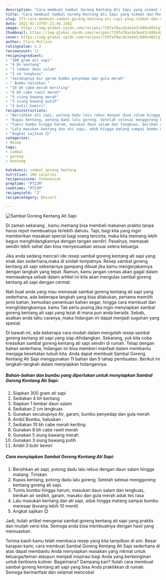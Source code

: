 ```yaml
---
description: "Cara membuat Sambal Goreng Kentang Ati Sapi yang nikmat dan Mudah Dibuat"
title: "Cara membuat Sambal Goreng Kentang Ati Sapi yang nikmat dan Mudah Dibuat"
slug: 373-cara-membuat-sambal-goreng-kentang-ati-sapi-yang-nikmat-dan-mudah-dibuat
date: 2021-01-23T07:21:44.156Z
image: https://img-global.cpcdn.com/recipes/729faf8acda3ea43/680x482cq70/sambal-goreng-kentang-ati-sapi-foto-resep-utama.jpg
thumbnail: https://img-global.cpcdn.com/recipes/729faf8acda3ea43/680x482cq70/sambal-goreng-kentang-ati-sapi-foto-resep-utama.jpg
cover: https://img-global.cpcdn.com/recipes/729faf8acda3ea43/680x482cq70/sambal-goreng-kentang-ati-sapi-foto-resep-utama.jpg
author: Flora Mullins
ratingvalue: 4.3
reviewcount: 11
recipeingredient:
- "300 gram ati sapi"
- "4 bh kentang"
- "1 lembar daun salam"
- "2 cm lengkuas"
- "secukupnya Air garam bumbu penyedap dan gula merah"
- " Bumbu haluskan "
- "10 bh cabe merah keriting"
- "8 bh cabe rawit merah"
- "5 siung bawang merah"
- "3 siung bawang putih"
- "3 butir kemiri"
recipeinstructions:
- "Bersihkan ati sapi, potong dadu lalu rebus dengan daun salam hingga matang. Tiriskan"
- "Kupas kentang, potong dadu lalu goreng. Setelah selesai menggoreng kentang goreng ati sapi."
- "Tumis bumbu hingga harum, masukan daun salam dan lengkuas, berikan air sedikit, garam, masako dan gula merah aduk tes rasa"
- "Lalu masukan kentang dan ati sapi, aduk hingga matang sampai bumbu meresap (kurang lebih 10 menit)"
- "Angkat sajikan 😊"
categories:
- Resep
tags:
- sambal
- goreng
- kentang

katakunci: sambal goreng kentang 
nutrition: 108 calories
recipecuisine: Indonesian
preptime: "PT23M"
cooktime: "PT53M"
recipeyield: "2"
recipecategory: Dessert

---
```



![Sambal Goreng Kentang Ati Sapi](https://img-global.cpcdn.com/recipes/729faf8acda3ea43/680x482cq70/sambal-goreng-kentang-ati-sapi-foto-resep-utama.jpg)

Di zaman  sekarang , kamu memang bisa membeli makanan praktis tanpa harus repot membuatnya terlebih dahulu. Tapi, bagi kita yang ingin memberikan masakan special bagi orang tercinta, maka kita memang lebih bagus menghidangkannya dengan tangan sendiri. Pasalnya, memasak sendiri lebih sehat dan bisa menyesuaikan sesuai selera keluarga.

Jika anda sedang mencari ide resep sambal goreng kentang ati sapi yang enak dan sederhana,maka di sinilah tempatnya. Resep sambal goreng kentang ati sapi  sebenarnya gampang dibuat jika kamu mengerjakannya dengan langkah yang tepat. Namun, kamu jangan cemas akan gagal dalam memasaknya 
sebab dalam artikel ini kita akan mengulas sambal goreng kentang ati sapi dengan cermat.  



Nah buat anda yang mau memasak sambal goreng kentang ati sapi yang sederhana, ada beberapa langkah yang bisa dilakukan, pertama memilih jenis bahan, kemudian penentuan bahan segar, hingga cara membuat dan menghidangkannya. kamu Tak perlu pusing jika ingin menyiapkan sambal goreng kentang ati sapi yang lezat di mana pun anda berada. Sebab, asalkan anda  tahu caranya, maka hidangan ini dapat menjadi suguhan yang spesial.

Di bawah ini, ada beberapa cara mudah dalam mengolah resep sambal goreng kentang ati sapi yang siap dihidangkan. Sekarang, yuk kita coba kreasikan sambal goreng kentang ati sapi sendiri di rumah. Tetap dengan bahan sederhana, hidangan ini bisa memberi manfaat dalam membantu menjaga kesehatan tubuh kita. Anda dapat membuat Sambal Goreng Kentang Ati Sapi menggunakan 11 bahan dan 5 tahap pembuatan. Berikut ini langkah-langkah dalam menyiapkan hidangannya.

<!--inarticleads1-->

##### Bahan-bahan dan bumbu yang diperlukan untuk menyiapkan Sambal Goreng Kentang Ati Sapi:

1. Siapkan 300 gram ati sapi
1. Sediakan 4 bh kentang
1. Siapkan 1 lembar daun salam
1. Sediakan 2 cm lengkuas
1. Gunakan secukupnya Air, garam, bumbu penyedap dan gula merah
1. Ambil  Bumbu, haluskan :
1. Sediakan 10 bh cabe merah keriting
1. Gunakan 8 bh cabe rawit merah
1. Gunakan 5 siung bawang merah
1. Gunakan 3 siung bawang putih
1. Ambil 3 butir kemiri




<!--inarticleads2-->

##### Cara menyiapkan Sambal Goreng Kentang Ati Sapi:

1. Bersihkan ati sapi, potong dadu lalu rebus dengan daun salam hingga matang. Tiriskan
1. Kupas kentang, potong dadu lalu goreng. Setelah selesai menggoreng kentang goreng ati sapi.
1. Tumis bumbu hingga harum, masukan daun salam dan lengkuas, berikan air sedikit, garam, masako dan gula merah aduk tes rasa
1. Lalu masukan kentang dan ati sapi, aduk hingga matang sampai bumbu meresap (kurang lebih 10 menit)
1. Angkat sajikan 😊




Jadi, itulah artikel mengenai  sambal goreng kentang ati sapi  yang praktis dan mudah versi kita. Semoga anda bisa membuatnya dengan hasil yang memuaskan. 

Terima kasih kamu telah membaca resep yang kita tampilkan di sini. Besar harapan kami, cara membuat  Sambal Goreng Kentang Ati Sapi sederhana di atas dapat membantu Anda menyiapkan masakan yang nikmat untuk keluarga/teman ataupun menjadi inspirasi bagi Anda yang berkeinginan untuk berbisnis kuliner. Bagaimana? Gampang kan? Itulah cara membuat sambal goreng kentang ati sapi yang bisa Anda praktikkan di rumah. Semoga bermanfaat dan selamat mencoba!

